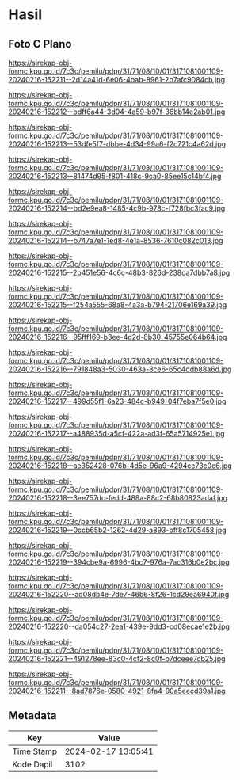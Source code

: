 # Hasil

## Foto C Plano

https://sirekap-obj-formc.kpu.go.id/7c3c/pemilu/pdpr/31/71/08/10/01/3171081001109-20240216-152211--2d14a41d-6e06-4bab-8961-2b7afc9084cb.jpg

https://sirekap-obj-formc.kpu.go.id/7c3c/pemilu/pdpr/31/71/08/10/01/3171081001109-20240216-152212--bdff6a44-3d04-4a59-b97f-36bb14e2ab01.jpg

https://sirekap-obj-formc.kpu.go.id/7c3c/pemilu/pdpr/31/71/08/10/01/3171081001109-20240216-152213--53dfe5f7-dbbe-4d34-99a6-f2c721c4a62d.jpg

https://sirekap-obj-formc.kpu.go.id/7c3c/pemilu/pdpr/31/71/08/10/01/3171081001109-20240216-152213--81474d95-f801-418c-9ca0-85ee15c14bf4.jpg

https://sirekap-obj-formc.kpu.go.id/7c3c/pemilu/pdpr/31/71/08/10/01/3171081001109-20240216-152214--bd2e9ea8-1485-4c9b-978c-f728fbc3fac9.jpg

https://sirekap-obj-formc.kpu.go.id/7c3c/pemilu/pdpr/31/71/08/10/01/3171081001109-20240216-152214--b747a7e1-1ed8-4e1a-8536-7610c082c013.jpg

https://sirekap-obj-formc.kpu.go.id/7c3c/pemilu/pdpr/31/71/08/10/01/3171081001109-20240216-152215--2b451e56-4c6c-48b3-826d-238da7dbb7a8.jpg

https://sirekap-obj-formc.kpu.go.id/7c3c/pemilu/pdpr/31/71/08/10/01/3171081001109-20240216-152215--f254a555-68a8-4a3a-b794-21706e169a39.jpg

https://sirekap-obj-formc.kpu.go.id/7c3c/pemilu/pdpr/31/71/08/10/01/3171081001109-20240216-152216--95fff169-b3ee-4d2d-8b30-45755e064b64.jpg

https://sirekap-obj-formc.kpu.go.id/7c3c/pemilu/pdpr/31/71/08/10/01/3171081001109-20240216-152216--791848a3-5030-463a-8ce6-65c4ddb88a6d.jpg

https://sirekap-obj-formc.kpu.go.id/7c3c/pemilu/pdpr/31/71/08/10/01/3171081001109-20240216-152217--499d55f1-6a23-484c-b949-04f7eba7f5e0.jpg

https://sirekap-obj-formc.kpu.go.id/7c3c/pemilu/pdpr/31/71/08/10/01/3171081001109-20240216-152217--a488935d-a5cf-422a-ad3f-65a5714925e1.jpg

https://sirekap-obj-formc.kpu.go.id/7c3c/pemilu/pdpr/31/71/08/10/01/3171081001109-20240216-152218--ae352428-076b-4d5e-96a9-4294ce73c0c6.jpg

https://sirekap-obj-formc.kpu.go.id/7c3c/pemilu/pdpr/31/71/08/10/01/3171081001109-20240216-152218--3ee757dc-fedd-488a-88c2-68b80823adaf.jpg

https://sirekap-obj-formc.kpu.go.id/7c3c/pemilu/pdpr/31/71/08/10/01/3171081001109-20240216-152219--0ccb65b2-1262-4d29-a893-bff8c1705458.jpg

https://sirekap-obj-formc.kpu.go.id/7c3c/pemilu/pdpr/31/71/08/10/01/3171081001109-20240216-152219--394cbe9a-6996-4bc7-976a-7ac316b0e2bc.jpg

https://sirekap-obj-formc.kpu.go.id/7c3c/pemilu/pdpr/31/71/08/10/01/3171081001109-20240216-152220--ad08db4e-7de7-46b6-8f26-1cd29ea6940f.jpg

https://sirekap-obj-formc.kpu.go.id/7c3c/pemilu/pdpr/31/71/08/10/01/3171081001109-20240216-152220--da054c27-2ea1-439e-9dd3-cd08ecae1e2b.jpg

https://sirekap-obj-formc.kpu.go.id/7c3c/pemilu/pdpr/31/71/08/10/01/3171081001109-20240216-152221--491278ee-83c0-4cf2-8c0f-b7dceee7cb25.jpg

https://sirekap-obj-formc.kpu.go.id/7c3c/pemilu/pdpr/31/71/08/10/01/3171081001109-20240216-152211--8ad7876e-0580-4921-8fa4-90a5eecd39a1.jpg


## Metadata

| Key        | Value               |
| ---------- | ------------------- |
| Time Stamp | 2024-02-17 13:05:41 |
| Kode Dapil | 3102                |




